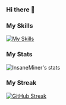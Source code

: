 ### Hi there 👋

<!--
Here are some ideas to get you started:

- 🔭 I’m currently working on [The Nash Compiler](https://github.com/nash-project/nash)
- 🌱 I’m currently learning how to make a programming language
- 🤔 I’m looking for help with [the nash compiler](https://github.com/nash-project/nash)
- ⚡ Fun fact: C is an interesting programming language, but c++ is chad.
-->
### My Skills
[![My Skills](https://skillicons.dev/icons?i=c,cpp,html,js,php,linux,mysql,py,wordpress)](https://skillicons.dev)

### My Stats

<img alt="InsaneMiner's stats" src="https://github-readme-stats-ruby-nine.vercel.app/api?username=InsaneMiner&show_icons=true&hide_border=true" />

### My Streak
[![GitHub Streak](http://github-readme-streak-stats.herokuapp.com?user=InsaneMiner&theme=blux&hide_border=true&date_format=M%20j%5B%2C%20Y%5D)](https://git.io/streak-stats)
